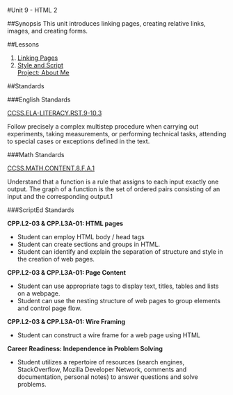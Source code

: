 #Unit 9 - HTML 2

##Synopsis
This unit introduces linking pages, creating relative links, images, and creating forms.

##Lessons

1. [Linking Pages](sessions/1-linkingPages)
2. [Style and Script](sessions/2-styleScript)  
   [Project: About Me](sessions/3-project-aboutMe)

##Standards

###English Standards
 
[CCSS.ELA-LITERACY.RST.9-10.3](http://www.corestandards.org/ELA-Literacy/RST/9-10/3/)

Follow precisely a complex multistep procedure when carrying out experiments, taking measurements, or performing technical tasks, attending to special cases or exceptions defined in the text.

###Math Standards
 
[CCSS.MATH.CONTENT.8.F.A.1](http://www.corestandards.org/Math/Content/8/F/A/1/)

Understand that a function is a rule that assigns to each input exactly one output. The graph of a function is the set of ordered pairs consisting of an input and the corresponding output.1

###ScriptEd Standards

**CPP.L2-03 & CPP.L3A-01: HTML pages**  
* Student can employ HTML body / head tags  
* Student can create sections and groups in HTML.      
* Student can identify and explain the separation of structure and style in the creation of web pages.

**CPP.L2-03 & CPP.L3A-01: Page Content**  
* Student can use appropriate tags to display text, titles, tables and lists on a webpage.  
* Student can use the nesting structure of web pages to group elements and control page flow.

**CPP.L2-03 & CPP.L3A-01: Wire Framing**  
* Student can construct a wire frame for a web page using HTML
 
**Career Readiness: Independence in Problem Solving**  
* Student utilizes a repertoire of resources (search engines, StackOverflow, Mozilla Developer Network, comments and documentation, personal notes) to answer questions and solve problems.

